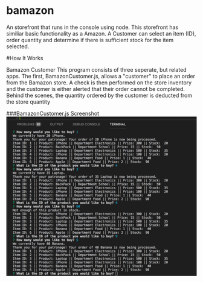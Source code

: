 # bamazon

An storefront that runs in the console using node. This storefront has similiar basic functionality as a Amazon. A Customer can select an item (ID), order quantity and determine if there is sufficient stock for the item selected.

#How It Works

Bamazon Customer This program consists of three seperate, but related apps. The first, BamazonCustomer.js, allows a "customer" to place an order from the Bamazon store. A check is then performed on the store inventory and the customer is either alerted that their order cannot be completed. Behind the scenes, the quantity ordered by the customer is deducted from the store quantity 

###BamazonCustomer.js Screenshot
![alt text](images/bamazon.screenshot.png "Screenshot of the working bamazon project")
